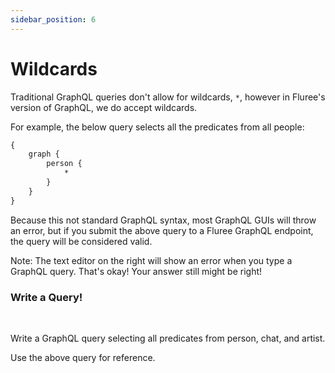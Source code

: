 ```yaml
---
sidebar_position: 6
---
```


# Wildcards

Traditional GraphQL queries don't allow for wildcards, `*`, however in Fluree's version of GraphQL, we do accept wildcards.

For example, the below query selects all the predicates from all people:

```graphql
{
    graph {
        person {
            *
        }
    }
}
```

Because this not standard GraphQL syntax, most GraphQL GUIs will throw an error, but if you submit the above query to a Fluree GraphQL endpoint, the query will be considered valid.

Note: The text editor on the right will show an error when you type a GraphQL query. That's okay! Your answer still might be right!

<div class="challenge">
<h3>Write a Query!</h3>
<br/>
<p>Write a GraphQL query selecting all predicates from person, chat, and artist.</p>

<p>Use the above query for reference.</p>

</div>
